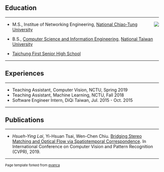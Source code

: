 ## Education

---
* <img align="right" src="https://www.google.com/url?sa=i&source=images&cd=&ved=2ahUKEwjv_YHU_LriAhVBGKYKHTygBdMQjRx6BAgBEAU&url=http%3A%2F%2Fwww.ntu.edu.tw%2Foldchinese%2Fabout%2Femblem.htm&psig=AOvVaw1J3DMXGcGcB_qPfepVeVtE&ust=1559021190570355" />M.S., Institue of Networking Engineering, [National Chiao-Tung University](https://www.nctu.edu.tw/) <br />

* B.S., [Computer Science and Information Engineering](https://www.csie.ntu.edu.tw/), [National Taiwan University](https://www.ntu.edu.tw/) <br />

* [Taichung First Senior High School](http://www.tcfsh.tc.edu.tw/) <br />

---

## Experiences

---
* Teaching Assistant, Computer Vision, NCTU, Spring 2019
* Teaching Assistant, Machine Learning, NCTU, Fall 2018
* Software Engineer Intern, DiQi Taiwan, Jul. 2015 - Oct. 2015

---

## Publications

---
* *Hsueh-Ying Lai*, Yi-Hsuan Tsai, Wen-Chen Chiu. [Bridging Stereo Matching and Optical Flow via Spatiotemporal Correspondence](https://arxiv.org/abs/1905.09265). In International Conference on Computer Vision and Pattern Recognition (CVPR), 2019.

---
<p style="font-size:11px">Page template forked from <a href="https://github.com/evanca/quick-portfolio">evanca</a></p>
<!-- Remove above link if you don't want to attibute -->
